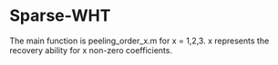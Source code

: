# Sparse-WHT
The main function is peeling_order_x.m for x = 1,2,3.
  x represents the recovery ability for x non-zero coefficients.
